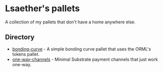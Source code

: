 # Lsaether's pallets

A collection of my pallets that don't have a home anywhere else.

## Directory

- [bonding-curve](./bonding-curve) - A simple bonding curve pallet that uses the ORML's tokens pallet.
- [one-way-channels](./one-way-channels) - Minimal Substrate payment channels that just work one-way.
